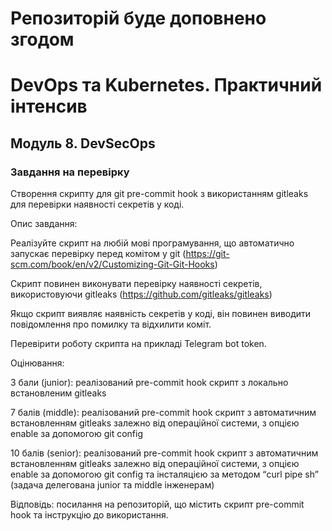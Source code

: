 # Репозиторій буде доповнено згодом

# DevOps та Kubernetes. Практичний інтенсив
## Модуль 8. DevSecOps
### Завдання на перевірку

Створення скрипту для git pre-commit hook з використанням gitleaks для перевірки наявності секретів у коді.

Опис завдання:

Реалізуйте скрипт на любій мові програмування, що автоматично запускає перевірку перед комітом у git (​​https://git-scm.com/book/en/v2/Customizing-Git-Git-Hooks)

Скрипт повинен виконувати перевірку наявності секретів, використовуючи gitleaks (https://github.com/gitleaks/gitleaks)

Якщо скрипт виявляє наявність секретів у коді, він повинен виводити повідомлення про помилку та відхилити коміт.

Перевірити роботу скрипта на прикладі Telegram bot token. 

Оцінювання:

3 бали (junior): реалізований pre-commit hook скрипт з локально встановленим gitleaks

7 балів (middle): реалізований pre-commit hook скрипт з автоматичним встановленням gitleaks залежно від операційної системи, з опцією enable за допомогою git config 

10 балів (senior): реалізований pre-commit hook скрипт з автоматичним встановленням gitleaks залежно від операційної системи, з опцією enable за допомогою git config та інсталяцією за методом “curl pipe sh” (задача делегована junior та middle інженерам)

Відповідь: посилання на репозиторій, що містить скрипт pre-commit hook та інструкцію до використання.
